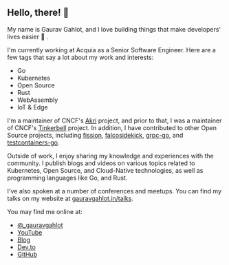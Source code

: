 ## Hello, there! 👋

My name is Gaurav Gahlot, and I love building things that make developers' lives
easier 💙 .

I'm currently working at Acquia as a Senior Software Engineer. Here are a few
tags that say a lot about my work and interests:

- Go
- Kubernetes
- Open Source
- Rust
- WebAssembly
- IoT & Edge

I'm a maintainer of CNCF's [Akri](https://github.com/project-akri/akri) project,
and prior to that, I was a maintainer of CNCF's
[Tinkerbell](https://github.com/tinkerbell/tink) project. In addition, I have
contributed to other Open Source projects, including
[fission](https://github.com/fission/fission),
[falcosidekick](https://github.com/falcosecurity/falcosidekick),
[grpc-go](https://github.com/grpc/grpc-go), and
[testcontainers-go](https://github.com/testcontainers/testcontainers-go).

Outside of work, I enjoy sharing my knowledge and experiences with the community.
I publish blogs and videos on various topics related to Kubernetes, Open Source,
and Cloud-Native technologies, as well as programming languages like Go, and Rust.

I've also spoken at a number of conferences and meetups. You can find my
talks on my website at [gauravgahlot.in/talks](https://gauravgahlot.in/talks/).

You may find me online at:

- [@\_gauravgahlot](https://x.com/_gauravgahlot)
- [YouTube](https://www.youtube.com/@GauravGahlotsVideos)
- [Blog](https://gauravgahlot.in)
- [Dev.to](https://dev.to/gauravgahlot)
- [GitHub](https://github.com/gauravgahlot/)
